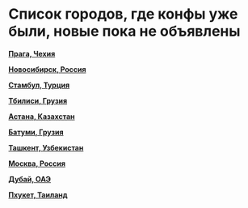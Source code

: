 # Список городов, где конфы уже были, новые пока не объявлены

**[Прага, Чехия](https://t.me/peredelanoconf_czechia)**

**[Новосибирск, Россия](https://t.me/NskDevMeetup)**

**[Стамбул, Турция](https://t.me/peredelanoconf_istanbul)**

**[Тбилиси, Грузия](https://t.me/peredelanoconf_tbilisi)**

**[Астана, Казахстан](https://t.me/peredelano_Astana)**

**[Батуми, Грузия](https://t.me/peredelano_batumi)**

**[Ташкент, Узбекистан](https://t.me/peredelanoconftashkent)**

**[Москва, Россия](https://t.me/moscow_meetup)**

**[Дубай, ОАЭ](https://t.me/peredelanoconf_dubai)**

**[Пхукет, Таиланд](https://t.me/peredelanoconf)**
